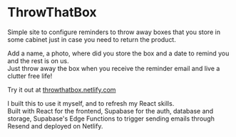 # ThrowThatBox

Simple site to configure reminders to throw away boxes that you store in some cabinet just in case you need to return the product.  

Add a name, a photo, where did you store the box and a date to remind you and the rest is on us.  
Just throw away the box when you receive the reminder email and live a clutter free life!

Try it out at [throwthatbox.netlify.com](https://throwthatbox.netlify.app)

I built this to use it myself, and to refresh my React skills.  
Built with React for the frontend, Supabase for the auth, database and storage, Supabase's Edge Functions to trigger sending emails through Resend and deployed on Netlify.